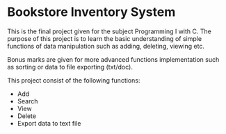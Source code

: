 # Bookstore Inventory System

This is the final project given for the subject Programming I with C. 
The purpose of this project is to learn the basic understanding of simple 
functions of data manipulation such as adding, deleting, viewing etc.

Bonus marks are given for more advanced functions implementation such as 
sorting or data to file exporting (txt/doc).

This project consist of the following functions:
* Add
* Search
* View
* Delete
* Export data to text file



